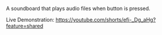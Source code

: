 A soundboard that plays audio files when button is pressed.

Live Demonstration: https://youtube.com/shorts/efi-_Dg_aHg?feature=shared
